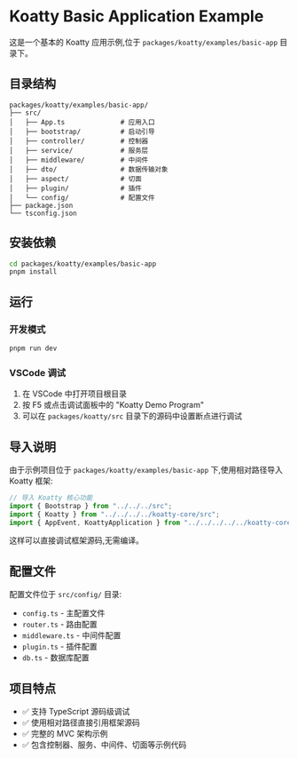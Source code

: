 # Koatty Basic Application Example

这是一个基本的 Koatty 应用示例,位于 `packages/koatty/examples/basic-app` 目录下。

## 目录结构

```
packages/koatty/examples/basic-app/
├── src/
│   ├── App.ts              # 应用入口
│   ├── bootstrap/          # 启动引导
│   ├── controller/         # 控制器
│   ├── service/            # 服务层
│   ├── middleware/         # 中间件
│   ├── dto/                # 数据传输对象
│   ├── aspect/             # 切面
│   ├── plugin/             # 插件
│   └── config/             # 配置文件
├── package.json
└── tsconfig.json
```

## 安装依赖

```bash
cd packages/koatty/examples/basic-app
pnpm install
```

## 运行

### 开发模式

```bash
pnpm run dev
```

### VSCode 调试

1. 在 VSCode 中打开项目根目录
2. 按 F5 或点击调试面板中的 "Koatty Demo Program"
3. 可以在 `packages/koatty/src` 目录下的源码中设置断点进行调试

## 导入说明

由于示例项目位于 `packages/koatty/examples/basic-app` 下,使用相对路径导入 Koatty 框架:

```typescript
// 导入 Koatty 核心功能
import { Bootstrap } from "../../../src";
import { Koatty } from "../../../../koatty-core/src";
import { AppEvent, KoattyApplication } from "../../../../../koatty-core/src";
```

这样可以直接调试框架源码,无需编译。

## 配置文件

配置文件位于 `src/config/` 目录:

- `config.ts` - 主配置文件
- `router.ts` - 路由配置
- `middleware.ts` - 中间件配置
- `plugin.ts` - 插件配置
- `db.ts` - 数据库配置

## 项目特点

- ✅ 支持 TypeScript 源码级调试
- ✅ 使用相对路径直接引用框架源码
- ✅ 完整的 MVC 架构示例
- ✅ 包含控制器、服务、中间件、切面等示例代码
